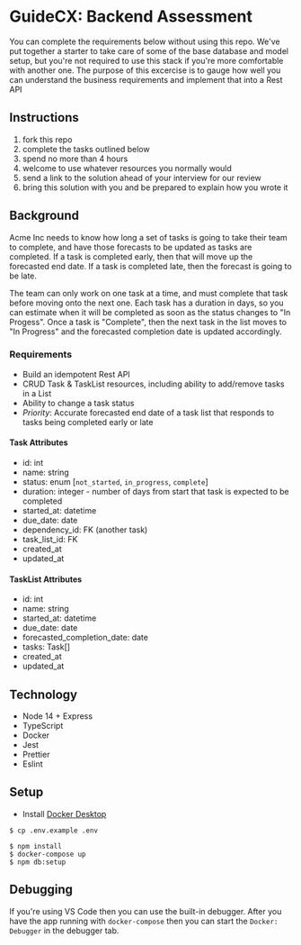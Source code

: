 # GuideCX: Backend Assessment

You can complete the requirements below without using this repo. We've put together a starter to
take care of some of the base database and model setup, but you're not required to use this stack
if you're more comfortable with another one. The purpose of this excercise is to gauge how well
you can understand the business requirements and implement that into a Rest API

## Instructions

1. fork this repo
2. complete the tasks outlined below
3. spend no more than 4 hours
4. welcome to use whatever resources you normally would
5. send a link to the solution ahead of your interview for our review
6. bring this solution with you and be prepared to explain how you wrote it

## Background

Acme Inc needs to know how long a set of tasks is going to take their team to complete, and have those
forecasts to be updated as tasks are completed. If a task is completed early, then that will move up the
forecasted end date. If a task is completed late, then the forecast is going to be late.

The team can only work on one task at a time, and must complete that task before moving onto the next one. Each
task has a duration in days, so you can estimate when it will be completed as soon as the status changes to "In Progess".
Once a task is "Complete", then the next task in the list moves to "In Progress" and the forecasted completion date
is updated accordingly.

### Requirements

- Build an idempotent Rest API
- CRUD Task & TaskList resources, including ability to add/remove tasks in a List
- Ability to change a task status
- _Priority_: Accurate forecasted end date of a task list that responds to tasks being completed early or late

#### Task Attributes

- id: int
- name: string
- status: enum [`not_started`, `in_progress`, `complete`]
- duration: integer - number of days from start that task is expected to be completed
- started_at: datetime
- due_date: date
- dependency_id: FK (another task)
- task_list_id: FK
- created_at
- updated_at

#### TaskList Attributes

- id: int
- name: string
- started_at: datetime
- due_date: date
- forecasted_completion_date: date
- tasks: Task[]
- created_at
- updated_at

## Technology

- Node 14 + Express
- TypeScript
- Docker
- Jest
- Prettier
- Eslint

## Setup

- Install [Docker Desktop](https://www.docker.com/products/docker-desktop)

```
$ cp .env.example .env
```

```
$ npm install
$ docker-compose up
$ npm db:setup

```

## Debugging

If you're using VS Code then you can use the built-in debugger. After you have the app running with `docker-compose` then you can start the `Docker: Debugger` in the debugger tab.

